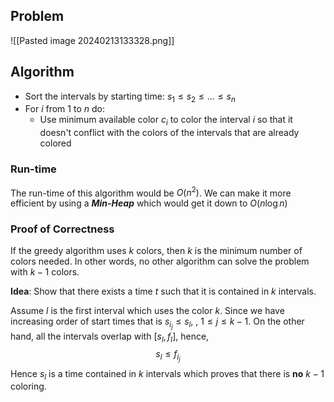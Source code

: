 ## Problem 

![[Pasted image 20240213133328.png]]

## Algorithm 
- Sort the intervals by starting time: $s_{1} \leq s_{2} \leq ... \leq s_{n}$
- For $i$ from $1$ to $n$ do:
	- Use minimum available color $c_i$ to color the interval $i$ so that it doesn't conflict with the colors of the intervals that are already colored 

### Run-time 
The run-time of this algorithm would be $O(n^2)$. 
We can make it more efficient by using a ***Min-Heap*** which would get it down to $O(n \log n)$

### Proof of Correctness 
If the greedy algorithm uses $k$ colors, then $k$ is the minimum number of colors needed. In other words, no other algorithm can solve the problem with $k-1$ colors. 

**Idea**: Show that there exists a time $t$ such that it is contained in $k$ intervals. 

Assume $l$ is the first interval which uses the color $k$.
Since we have increasing order of start times that is $s_{i_{j}} \leq s_{l}$, , $1 \leq j \leq k-1$. 
On the other hand, all the intervals overlap with $[s_{l}, f_{l}]$, hence, 
$$s_{l}\leq f_{i_{j}}$$
Hence $s_{l}$ is a time contained in $k$ intervals which proves that there is **no** $k-1$ coloring. 
